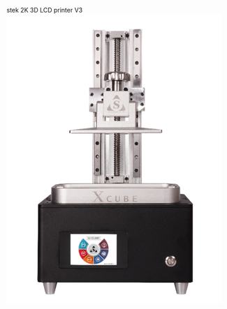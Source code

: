 
stek 2K 3D LCD printer V3
![Image text](https://raw.githubusercontent.com/stekstudio/stek_LCD_3D_printer/master/xCubeV3/v3_jpg.png)
